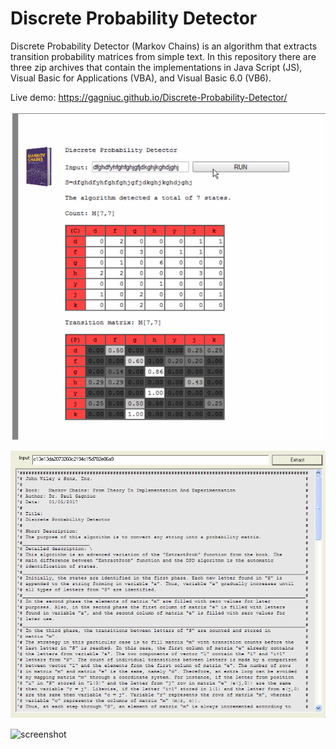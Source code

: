 # Discrete Probability Detector
Discrete Probability Detector (Markov Chains) is an algorithm that extracts transition probability matrices from simple text. In this repository there are three zip archives that contain the implementations in Java Script (JS), Visual Basic for Applications (VBA), and Visual Basic 6.0 (VB6).

Live demo: https://gagniuc.github.io/Discrete-Probability-Detector/

![screenshot](https://github.com/Gagniuc/Discrete-Probability-Detector/blob/main/How%20To.gif)

![screenshot](https://github.com/Gagniuc/Discrete-Probability-Detector/blob/main/img/How%20To%20VB6.gif)

![screenshot](https://github.com/Gagniuc/Discrete-Probability-Detector/blob/main/img/How%20To%20Excel%20VBA.gif)

